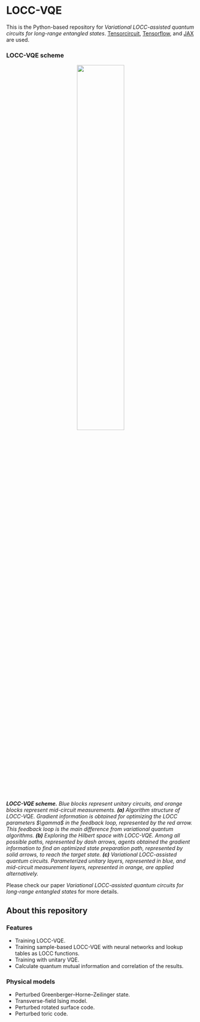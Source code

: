 # LOCC-VQE

This is the Python-based repository for *Variational LOCC-assisted quantum circuits for long-range entangled states*. [Tensorcircuit](https://github.com/tencent-quantum-lab/tensorcircuit), [Tensorflow](https://www.tensorflow.org/), and [JAX](https://jax.readthedocs.io/en/latest/index.html) are used.

### LOCC-VQE scheme
<div style="text-align:center;">
<p>
    <img src="https://i.postimg.cc/43tgX7Nh/Fig-1.jpg" height="50%"width="50%">
</p>
</div>
<p>
    <em><b>LOCC-VQE scheme.</b> Blue blocks represent unitary circuits, and orange blocks represent mid-circuit measurements.  <b>(a)</b> Algorithm structure of LOCC-VQE. Gradient information is obtained for optimizing the LOCC parameters $\gamma$ in the feedback loop, represented by the red arrow. This feedback loop is the main difference from variational quantum algorithms.  <b>(b)</b> Exploring the Hilbert space with LOCC-VQE. Among all possible paths, represented by dash arrows, agents obtained the gradient information to find an optimized state preparation path, represented by solid arrows, to reach the target state.  <b>(c)</b> Variational LOCC-assisted quantum circuits. Parameterized unitary layers, represented in blue, and mid-circuit measurement layers, represented in orange, are applied alternatively.</em>
</p>


Please check our paper *Variational LOCC-assisted quantum circuits for long-range entangled states* for more details.

## About this repository
### Features
  - Training LOCC-VQE.
  - Training sample-based LOCC-VQE with neural networks and lookup tables as LOCC functions.
  - Training with unitary VQE.
  - Calculate quantum mutual information and correlation of the results.

### Physical models
  - Perturbed Greenberger–Horne–Zeilinger state.
  - Transverse-field Ising model.
  - Perturbed rotated surface code.
  - Perturbed toric code.




